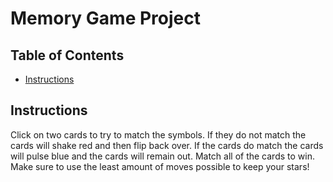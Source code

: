 # Memory Game Project

## Table of Contents

* [Instructions](#instructions)

## Instructions

Click on two cards to try to match the symbols. If they do not match the cards will shake red and then flip back over. If the cards do match the cards will pulse blue and the cards will remain out. Match all of the cards to win. Make sure to use the least amount of moves possible to keep your stars! 